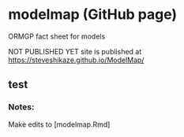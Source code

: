 # modelmap (GitHub page)
ORMGP fact sheet for models

NOT PUBLISHED YET site is published at https://steveshikaze.github.io/ModelMap/
## test
### Notes:
Make edits to [modelmap.Rmd]
